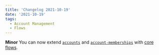 ```yaml
---
title: 'Changelog 2021-10-19'
date: '2021-10-19'
tags:
  - Account Management
  - Flows
---
```

**Minor** You can now extend [`accounts`](/docs/api/accounts/accounts) and [`account-memberships`](/docs/api/accounts/account-membership) with [core flows](/docs/api/flows/flows-service-introduction).
